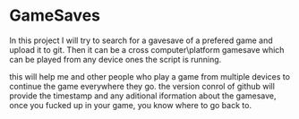 # GameSaves

In this project I will try to search for a gavesave of a prefered game and upload it to git.
Then it can be a cross computer\platform gamesave which can be played from any device ones the script is running.

this will help me and other people who play a game from multiple devices to continue the game everywhere they go.
the version conrol of github will provide the timestamp and any aditional iformation about the gamesave,
once you fucked up in your game, you know where to go back to.
